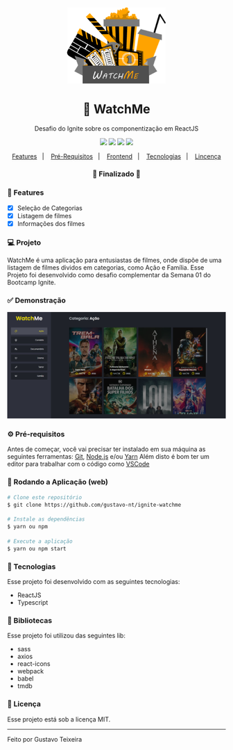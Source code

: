 <h4 align="center">
  <img src="https://github.com/gustavo-nt/ignite-watchme/blob/master/src/assets/logo.png" alt="logo" height="175"/>
</h4>

<h1 align="center">
    🚀 WatchMe
</h1>
<p align="center">Desafio do Ignite sobre os componentização em ReactJS</p>

<p align="center">
  <img src="https://img.shields.io/badge/react%20version-16.13.1-informational"/>
  <img src="https://img.shields.io/badge/score-10.00-important" />
  <img src="https://img.shields.io/badge/last%20commit-november-blue" />
  <img src="https://img.shields.io/badge/license-MIT-success"/>
</p>

<p align="center">
  <a href="#-features">Features</a>&nbsp;&nbsp;&nbsp;|&nbsp;&nbsp;&nbsp;
  <a href="#-pré-requisitos">Pré-Requisitos</a>&nbsp;&nbsp;&nbsp;|&nbsp;&nbsp;&nbsp;
  <a href="#-rodando-a-aplicação-web">Frontend</a>&nbsp;&nbsp;&nbsp;|&nbsp;&nbsp;&nbsp;
  <a href="#-tecnologias">Tecnologias</a>&nbsp;&nbsp;&nbsp;|&nbsp;&nbsp;&nbsp;
  <a href="#-licença">Lincença</a>
</p>

<h3 align="center"> 
🚧  Finalizado  🚧
</h3>

### 📎 Features

- [x] Seleção de Categorias
- [x] Listagem de filmes
- [x] Informações dos filmes

### 💻 Projeto

WatchMe é uma aplicação para entusiastas de filmes, onde dispõe de uma listagem de filmes dividos em categorias, como Ação e Família. Esse Projeto foi desenvolvido como desafio complementar da Semana 01 do Bootcamp Ignite.

### ✅ Demonstração

<img src="https://github.com/gustavo-nt/ignite-watchme/blob/master/src/assets/watchme.png" />

### ⚙ Pré-requisitos

Antes de começar, você vai precisar ter instalado em sua máquina as seguintes ferramentas:
[Git](https://git-scm.com), [Node.js](https://nodejs.org/en/) e/ou [Yarn](https://https://yarnpkg.com/)
Além disto é bom ter um editor para trabalhar com o código como [VSCode](https://code.visualstudio.com/)

### 📗 Rodando a Aplicação (web)

```bash
# Clone este repositório
$ git clone https://github.com/gustavo-nt/ignite-watchme

# Instale as dependências
$ yarn ou npm

# Execute a aplicação
$ yarn ou npm start
```

### 🚀 Tecnologias

Esse projeto foi desenvolvido com as seguintes tecnologias:

- ReactJS
- Typescript

### 📕 Bibliotecas

Esse projeto foi utilizou das seguintes lib:

- sass
- axios
- react-icons
- webpack
- babel
- tmdb

### 📝 Licença

Esse projeto está sob a licença MIT.

<hr/>

Feito por Gustavo Teixeira
